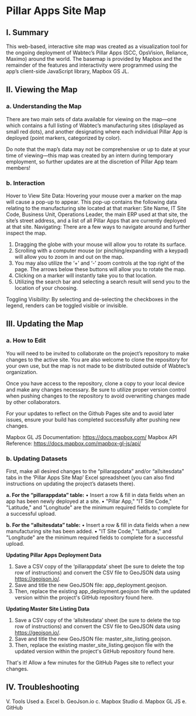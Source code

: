 # Pillar Apps Site Map

## I.	Summary

This web-based, interactive site map was created as a visualization tool for the ongoing deployment of Wabtec’s Pillar Apps (SCC, OpsVision, Reliance, Maximo) around the world. The basemap is provided by Mapbox and the remainder of the features and interactivity were programmed using the app’s client-side JavaScript library, Mapbox GS JL. 
 
## II.	Viewing the Map
### a.	Understanding the Map

There are two main sets of data available for viewing on the map—one which contains a full listing of Wabtec’s manufacturing sites (displayed as small red dots), and another designating where each individual Pillar App is deployed (point markers, categorized by color).

Do note that the map’s data may not be comprehensive or up to date at your time of viewing—this map was created by an intern during	temporary employment, so further updates are at the discretion of Pillar App team members!

### b.	Interaction

Hover to View Site Data:	Hovering your mouse over a marker on the map will cause a pop-up to appear. This pop-up contains the following data relating to the manufacturing site located at that marker: Site Name, IT Site Code, Business Unit, Operations Leader, the main ERP used at that site, the site’s street address, and a list of all Pillar Apps that are currently deployed at that site.
Navigating:
There are a few ways to navigate around and further inspect the map. 
1)	Dragging the globe with your mouse will allow you to rotate its surface. 
2)	Scrolling with a computer mouse (or pinching/expanding with a keypad) will allow you to zoom in and out on the map. 
3)	You may also utilize the ‘+’ and ‘-’ zoom controls at the top right of the page. The arrows below these buttons will allow you to rotate the map. 
4)	Clicking on a marker will instantly take you to that location. 
5)	Utilizing the search bar and selecting a search result will send you to the location of your choosing.
   
Toggling Visibility: By selecting and de-selecting the checkboxes in the legend, renders can be toggled visible or invisible. 

## III.	Updating the Map

### a.	How to Edit

You will need to be invited to collaborate on the project’s repository to make changes to the active site. You are also welcome to clone the repository for your own use, but the map is not made to be distributed outside of Wabtec’s organization. 

Once you have access to the repository, clone a copy to your local device and make any changes necessary. Be sure to utilize proper version control when pushing changes to the repository to avoid overwriting changes made by other collaborators. 

For your updates to reflect on the Github Pages site and to avoid later issues, ensure your build has completed successfully after pushing new changes.

Mapbox GL JS Documentation: https://docs.mapbox.com/
Mapbox API Reference: https://docs.mapbox.com/mapbox-gl-js/api/

### b.	Updating Datasets

First, make all desired changes to the “pillarappdata” and/or “allsitesdata” tabs in the ‘Pillar Apps Site Map’ Excel spreadsheet (you can also find instructions on updating the project’s datasets there).

**a.	For the “pillarappdata” table:**
•	Insert a row & fill in data fields when an app has been newly deployed at a site.
•	"Pillar App," "IT Site Code," "Latitude," and "Longitude" are the minimum required fields to complete for a successful upload.
      
**b.	For the “allsitesdata” table:**
•	Insert a row & fill in data fields when a new manufacturing site has been added.
•	"IT Site Code," "Latitude," and "Longitude" are the minimum required fields to complete for a successful upload.  

**Updating Pillar Apps Deployment Data**
1)	Save a CSV copy of the ‘pillarappdata’ sheet (be sure to delete the top row of instructions) and convert the CSV file to GeoJSON data using https://geojson.io/.                                                                                                                                                    
2)	Save and title the new GeoJSON file: app_deployment.geojson.                                                                                                                                                                                                                                                                                        
3)	Then, replace the existing app_deployment.geojson file with the updated version within the project's GitHub repository found here.

**Updating Master Site Listing Data**
1)	Save a CSV copy of the ‘allsitesdata’ sheet (be sure to delete the top row of instructions) and convert the CSV file to GeoJSON data using https://geojson.io/.                                                                                                                                                                              
2)	Save and title the new GeoJSON file: master_site_listing.geojson.                                                                                                                                                                                                                                                                                    
3)	Then, replace the existing master_site_listing.geojson file with the updated version within the project's GitHub repository found here.

That's it! Allow a few minutes for the GitHub Pages site to reflect your changes.   

## IV.	Troubleshooting
V.	Tools Used
a.	Excel
b.	GeoJson.io
c.	Mapbox Studio
d.	Mapbox GL JS
e.	GitHub


